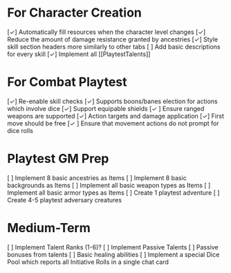 # For Character Creation
[✓] Automatically fill resources when the character level changes
[✓] Reduce the amount of damage resistance granted by ancestries
[✓] Style skill section headers more similarly to other tabs
[ ] Add basic descriptions for every skill
[✓] Implement all [[PlaytestTalents]]

# For Combat Playtest
[✓] Re-enable skill checks
[✓] Supports boons/banes election for actions which involve dice
[✓] Support equipable shields
[✓ ] Ensure ranged weapons are supported
[✓] Action targets and damage application
[✓] First move should be free
[✓ ] Ensure that movement actions do not prompt for dice rolls

# Playtest GM Prep
[ ] Implement 8 basic ancestries as Items
[ ] Implement 8 basic backgrounds as Items
[ ] Implement all basic weapon types as Items
[ ] Implement all basic armor types as Items
[ ] Create 1 playtest adventure
[ ] Create 4-5 playtest adversary creatures

# Medium-Term
[ ] Implement Talent Ranks (1-6)?
[ ] Implement Passive Talents
[ ] Passive bonuses from talents
[ ] Basic healing abilities
[ ] Implement a special Dice Pool which reports all Initiative Rolls in a single chat card